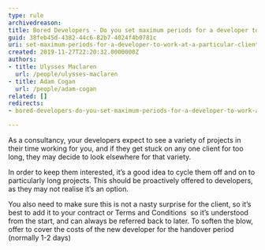 ```yaml
---
type: rule
archivedreason: 
title: Bored Developers - Do you set maximum periods for a developer to work at any particular client?
guid: 38feb45d-4382-44c6-82b7-4024f4b0781c
uri: set-maximum-periods-for-a-developer-to-work-at-a-particular-client
created: 2019-11-27T22:20:32.0000000Z
authors:
- title: Ulysses Maclaren
  url: /people/ulysses-maclaren
- title: Adam Cogan
  url: /people/adam-cogan
related: []
redirects:
- bored-developers-do-you-set-maximum-periods-for-a-developer-to-work-at-any-particular-client

---
```


As a consultancy, your developers expect to see a variety of projects in their time working for you, and if they get stuck on any one client for too long, they may decide to look elsewhere for that variety.

<!--endintro-->

In order to keep them interested, it’s a good idea to cycle them off and on to particularly long projects. This should be proactively offered to developers, as they may not realise it’s an option.

You also need to make sure this is not a nasty surprise for the client, so it’s best to add it to your contract or Terms and Conditions  so it’s understood from the start, and can always be referred back to later. To soften the blow, offer to cover the costs of the new developer for the handover period (normally 1-2 days)
